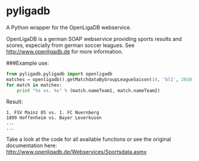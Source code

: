 pyligadb
========
A Python wrapper for the OpenLigaDB webservice.

OpenLigaDB is a german SOAP webservice providing sports results and scores, especially from german soccer leagues. See http://www.openligadb.de for more information.

###Example use:

```python
from pyligadb.pyligadb import openligadb
matches = openligadb().getMatchdataByGroupLeagueSaison(14, 'bl1', 2010)
for match in matches:
    print "%s vs. %s" % (match.nameTeam1, match.nameTeam2)
```
Result:
```
1. FSV Mainz 05 vs. 1. FC Nuernberg
1899 Hoffenheim vs. Bayer Leverkusen
...
...
```

Take a look at the code for all available functions or see the original documentation here: http://www.openligadb.de/Webservices/Sportsdata.asmx
